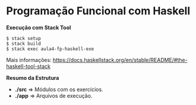 # Programação Funcional com Haskell

**Execução com Stack Tool**

```
$ stack setup
$ stack build
$ stack exec aula4-fp-haskell-exe
```
Mais informações: https://docs.haskellstack.org/en/stable/README/#the-haskell-tool-stack

**Resumo da Estrutura**

- **./src** => Módulos com os exercícios.
- **./app** => Arquivos de execução.


